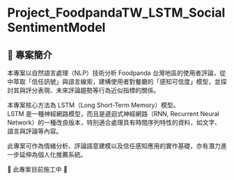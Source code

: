 # Project_FoodpandaTW_LSTM_SocialSentimentModel

## 📌 專案簡介

本專案以自然語言處理（NLP）技術分析 Foodpanda 台灣地區的使用者評論，從中萃取「信任訊號」與語言線索，建構使用者對餐廳的「感知可信度」模型，並探討其與評分表現、未來評論趨勢等行為近似指標的關係。

本專案核心方法為 LSTM（Long Short-Term Memory）模型。  
LSTM 是一種神經網路模型，而且是遞迴式神經網路（RNN, Recurrent Neural Network）的一種改良版本，特別適合處理具有時間序列特性的資料，如文字、語言與評論等內容。

此專案可作為情緒分析、評論語意建模以及信任感知應用的實作基礎，亦有潛力進一步延伸為個人化推薦系統。




🚧 此專案目前施工中 🚧